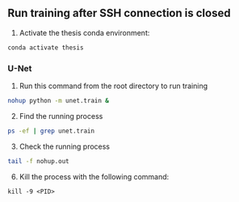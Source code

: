 ## Run training after SSH connection is closed 

1. Activate the thesis conda environment:

````bash
conda activate thesis
````

### U-Net

1. Run this command from the root directory to run training

````bash
nohup python -m unet.train &
````

2. Find the running process

````bash
ps -ef | grep unet.train
````

3. Check the running process

````bash
tail -f nohup.out
````

6. Kill the process with the following command:

````text
kill -9 <PID>
````